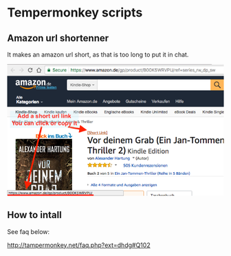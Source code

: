 # Tempermonkey scripts

## Amazon url shortenner

It makes an amazon url short, as that is too long to put it in chat.

![Amazon url shortener example 1](https://github.com/boarnasia/tempermonkey_scripts/raw/master/images/Amazon%20url%20shortener/example.png)

## How to intall

See faq below:

http://tampermonkey.net/faq.php?ext=dhdg#Q102

